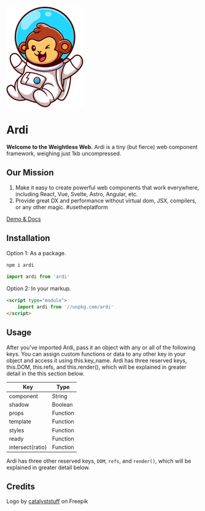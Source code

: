 ![](https://raw.githubusercontent.com/jameslovallo/ardi/master/docs/assets/svg/ardi.svg)

# Ardi

**Welcome to the Weightless Web.** Ardi is a tiny (but fierce) web component framework, weighing just 1kb uncompressed.

## Our Mission

1. Make it easy to create powerful web components that work everywhere, including React, Vue, Svelte, Astro, Angular, etc.
2. Provide great DX and performance without virtual dom, JSX, compilers, or any other magic. #usetheplatform

[Demo & Docs](https://jameslovallo.github.io/ardi/)

## Installation

Option 1: As a package.

```sh
npm i ardi
```

```js
import ardi from 'ardi'
```

Option 2: In your markup.

```html
<script type="module">
	import ardi from '//unpkg.com/ardi'
</script>
```

## Usage

After you've imported Ardi, pass it an object with any or all of the following keys. You can assign custom functions or data to any other key in your object and access it using this.key_name. Ardi has three reserved keys, this.DOM, this.refs, and this.render(), which will be explained in greater detail in the this section below.

| Key              | Type     |
| ---------------- | -------- |
| component        | String   |
| shadow           | Boolean  |
| props            | Function |
| template         | Function |
| styles           | Function |
| ready            | Function |
| intersect(ratio) | Function |

Ardi has three other reserved keys, `DOM`, `refs`, and `render()`, which will be explained in greater detail below.

## Credits

Logo by [catalyststuff](https://www.freepik.com/free-vector/cute-monkey-astronaut-floating-cartoon-vector-icon-illustration-animal-technology-icon-concept-isolated-premium-vector-flat-cartoon-style_17121208.htm#query=monkey&position=45&from_view=author) on Freepik

